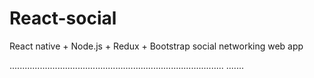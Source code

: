 # React-social
React native + Node.js + Redux + Bootstrap social networking web app

.....................................................................................
.......